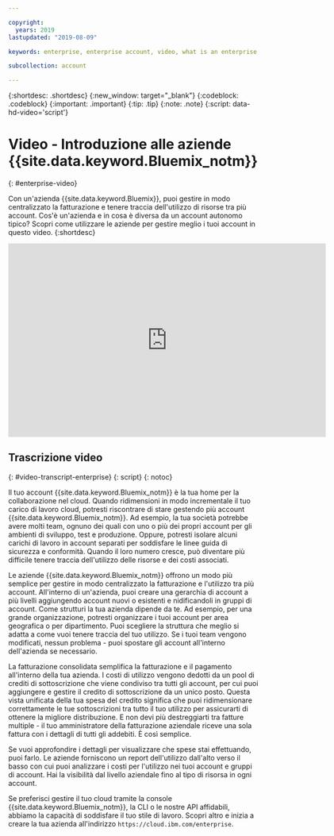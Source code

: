 ```yaml
---

copyright:
  years: 2019
lastupdated: "2019-08-09"

keywords: enterprise, enterprise account, video, what is an enterprise, introduction, intro

subcollection: account

---
```


{:shortdesc: .shortdesc}
{:new_window: target="_blank"}
{:codeblock: .codeblock}
{:important: .important}
{:tip: .tip}
{:note: .note}
{:script: data-hd-video='script'}

# Video - Introduzione alle aziende {{site.data.keyword.Bluemix_notm}}
{: #enterprise-video}

Con un'azienda {{site.data.keyword.Bluemix}}, puoi gestire in modo centralizzato la fatturazione e tenere traccia dell'utilizzo di risorse tra più account. Cos'è un'azienda e in cosa è diversa da un account autonomo tipico? Scopri come utilizzare le aziende per gestire meglio i tuoi account in questo video.
{:shortdesc}

<div class="embed-responsive embed-responsive-16by9" data-hd-video="video">
  <iframe class="embed-responsive-item" id="youtubeplayer" title="Introducing IBM Cloud enterprises" type="text/html" width="640" height="390" src="https://www.youtube.com/embed/3-LEmMamaxA" frameborder="0" webkitallowfullscreen mozallowfullscreen allowfullscreen> </iframe>
</div>

## Trascrizione video
{: #video-transcript-enterprise}
{: script}
{: notoc}

Il tuo account {{site.data.keyword.Bluemix_notm}} è la tua home per la collaborazione nel cloud. Quando ridimensioni in modo incrementale il tuo carico di lavoro cloud, potresti riscontrare di stare gestendo più account {{site.data.keyword.Bluemix_notm}}. Ad esempio, la tua società potrebbe avere molti team, ognuno dei quali con uno o più dei propri account per gli ambienti di sviluppo, test e produzione. Oppure, potresti isolare alcuni carichi di lavoro in account separati per soddisfare le linee guida di sicurezza e conformità. Quando il loro numero cresce, può diventare più difficile tenere traccia dell'utilizzo delle risorse e dei costi associati.

Le aziende {{site.data.keyword.Bluemix_notm}} offrono un modo più semplice per gestire in modo centralizzato la fatturazione e l'utilizzo tra più account. All'interno di un'azienda, puoi creare una gerarchia di account a più livelli aggiungendo account nuovi o esistenti e nidificandoli in gruppi di account. Come strutturi la tua azienda dipende da te. Ad esempio, per una grande organizzazione, potresti organizzare i tuoi account per area geografica o per dipartimento. Puoi scegliere la struttura che meglio si adatta a come vuoi tenere traccia del tuo utilizzo. Se i tuoi team vengono modificati, nessun problema - puoi spostare gli account all'interno dell'azienda se necessario.

La fatturazione consolidata semplifica la fatturazione e il pagamento all'interno della tua azienda. I costi di utilizzo vengono dedotti da un pool di crediti di sottoscrizione che viene condiviso tra tutti gli account, per cui puoi aggiungere e gestire il credito di sottoscrizione da un unico posto. Questa vista unificata della tua spesa del credito significa che puoi ridimensionare correttamente le tue sottoscrizioni tra tutto il tuo utilizzo per assicurarti di ottenere la migliore distribuzione. E non devi più destreggiarti tra fatture multiple - il tuo amministratore della fatturazione aziendale riceve una sola fattura con i dettagli di tutti gli addebiti. È così semplice.

Se vuoi approfondire i dettagli per visualizzare che spese stai effettuando, puoi farlo. Le aziende forniscono un report dell'utilizzo dall'alto verso il basso con cui puoi analizzare i costi per l'utilizzo nei tuoi account e gruppi di account. Hai la visibilità dal livello aziendale fino al tipo di risorsa in ogni account.

Se preferisci gestire il tuo cloud tramite la console {{site.data.keyword.Bluemix_notm}}, la CLI o le nostre API affidabili, abbiamo la capacità di soddisfare il tuo stile di lavoro. Scopri altro e inizia a creare la tua azienda all'indirizzo `https://cloud.ibm.com/enterprise`.
